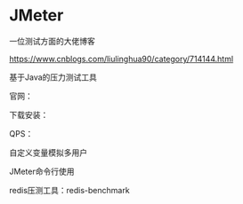 # JMeter

一位测试方面的大佬博客

https://www.cnblogs.com/liulinghua90/category/714144.html

基于Java的压力测试工具



官网：

下载安装：



QPS：





自定义变量模拟多用户



JMeter命令行使用



redis压测工具：redis-benchmark

